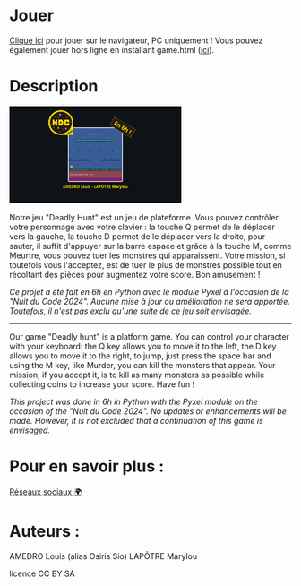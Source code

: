 # Jouer

[Clique ici](https://osiris-sio.github.io/HTML_Deadly-Hunt/) pour jouer sur le navigateur, PC uniquement !
Vous pouvez également jouer hors ligne en installant game.html ([ici](https://github.com/Osiris-Sio/Ball-Challenge/blob/main/game.html)).

# Description 

<img src="res/Deadly_Hunt.png" style="zoom: 30%;"/>

Notre jeu "Deadly Hunt" est un jeu de plateforme. Vous pouvez contrôler votre personnage avec votre clavier : la touche Q permet de le déplacer
vers la gauche, la touche D permet de le déplacer vers la droite, pour sauter, il suffit d'appuyer sur la barre espace et grâce à la touche M, comme Meurtre,
vous pouvez tuer les monstres qui apparaissent. Votre mission, si toutefois vous l'acceptez, est de tuer le plus de monstres possible tout en récoltant des pièces pour
augmentez votre score. Bon amusement !

*Ce projet a été fait en 6h en Python avec le module Pyxel à l'occasion de la "Nuit du Code 2024".*
*Aucune mise à jour ou amélioration ne sera apportée. Toutefois, il n'est pas exclu qu'une suite de ce jeu soit envisagée.*

___

Our game "Deadly hunt" is a platform game. You can control your character with your keyboard: the Q key allows you to move it
to the left, the D key allows you to move it to the right, to jump, just press the space bar and using the M key, like Murder,
you can kill the monsters that appear. Your mission, if you accept it, is to kill as many monsters as possible while collecting coins to
increase your score. Have fun !

*This project was done in 6h in Python with the Pyxel module on the occasion of the "Nuit du Code 2024".*
*No updates or enhancements will be made. However, it is not excluded that a continuation of this game is envisaged.*

# Pour en savoir plus :

[Réseaux sociaux 🌍](https://linktr.ee/osiris_sio)

# Auteurs :

AMEDRO Louis (alias Osiris Sio)
LAPÔTRE Marylou

licence CC BY SA